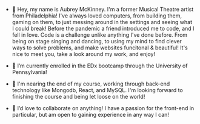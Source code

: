- 👋 Hey, my name is Aubrey McKinney. I'm a former Musical Theatre artist from Philadelphia! I've always loved computers, from building them, gaming on them, to just messing around in the settings and seeing what I could break! Before the pandemic a friend introduced me to code, and I fell in love. Code is a challenge unlike anything I've done before. From being on stage singing and dancing, to using my mind to find clever ways to solve problems, and make websites funcitonal & beautiful! It's nice to meet you, take a look around my work, and enjoy!

- 👀 I’m currently enrolled in the EDx bootcamp through the University of Pennsylvania!  
- 🌱 I'm nearing the end of my course, working through back-end technology like Mongodb, React, and MySQL. I'm looking forward to finishing the course and being let loose on the world!
- 💞️ I’d love to collaborate on anything! I have a passion for the front-end in particular, but am open to gaining experience in any way I can!


<!---
Shadowasders/Shadowasders is a ✨ special ✨ repository because its `README.md` (this file) appears on your GitHub profile.
You can click the Preview link to take a look at your changes.
--->
